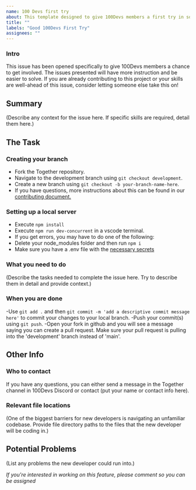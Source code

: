 ```yaml
---
name: 100 Devs first try
about: This template designed to give 100Devs members a first try in solving the issue
title: ""
labels: "Good 100Devs First Try"
assignees: ""
---
```


### Intro

This issue has been opened specifically to give 100Devs members a chance to get involved. The issues presented will have more instruction and be easier to solve. If you are already contributing to this project or your skills are well-ahead of this issue, consider letting someone else take this on!

## Summary

(Describe any context for the issue here. If specific skills are required, detail them here.)

## The Task

### Creating your branch

- Fork the Together repository.
- Navigate to the development branch using `git checkout development`.
- Create a new branch using `git checkout -b your-branch-name-here`.
- If you have questions, more instructions about this can be found in our [contributing document.](https://github.com/Together-100Devs/Together/blob/development/.github/CONTRIBUTING.md)

### Setting up a local server

- Execute `npm install`
- Execute `npm run dev-concurrent` in a vscode terminal.
- If you get errors, you may have to do one of the following:
- Delete your node_modules folder and then run `npm i`
- Make sure you have a .env file with the [necessary secrets](https://github.com/Together-100Devs/Together/wiki/02---Onboarding)

### What you need to do

(Describe the tasks needed to complete the issue here. Try to describe them in detail and provide context.)

### When you are done

-Use `git add .` and then `git commit -m 'add a descriptive commit message here'` to commit your changes to your local branch.
-Push your commit(s) using `git push`.
-Open your fork in github and you will see a message saying you can create a pull request. Make sure your pull request is pulling into the 'development' branch instead of 'main'.

## Other Info

### Who to contact

If you have any questions, you can either send a message in the Together channel in 100Devs Discord or contact (put your name or contact info here).

### Relevant file locations

(One of the biggest barriers for new developers is navigating an unfamiliar codebase. Provide file directory paths to the files that the new developer will be coding in.)

## Potential Problems

(List any problems the new developer could run into.)

_If you're interested in working on this feature, please comment so you can be assigned_
